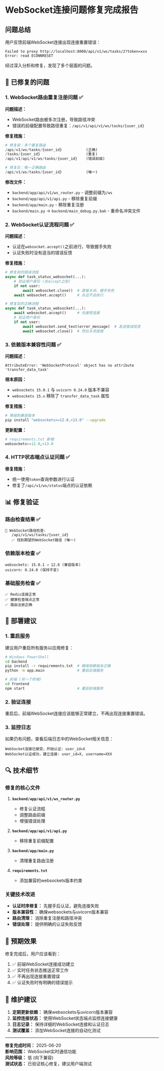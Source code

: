 # WebSocket连接问题修复完成报告

## 问题总结

用户反馈前端WebSocket连接出现连接重置错误：
```
Failed to proxy http://localhost:8000/api/v1/ws/tasks/2?token=xxx Error: read ECONNRESET
```

经过深入分析和修复，发现了多个层面的问题。

## 🔧 已修复的问题

### 1. WebSocket路由重复注册问题 ✅

**问题描述：**
- WebSocket路由被多次注册，导致路径冲突
- 错误的前缀配置导致路径重复：`/api/v1/api/v1/ws/tasks/{user_id}`

**修复措施：**
```python
# 修复前：多个重复路由
/api/v1/ws/tasks/{user_id}           (正确)
/tasks/{user_id}                     (重复)
/api/v1/api/v1/ws/tasks/{user_id}    (错误前缀)

# 修复后：唯一正确路由
/api/v1/ws/tasks/{user_id}           (唯一)
```

**修改文件：**
- `backend/app/api/v1/ws_router.py` - 调整前缀为`/ws`
- `backend/app/api/v1/api.py` - 移除重复前缀
- `backend/app/main.py` - 移除重复注册
- `backend/main.py` → `backend/main_debug.py.bak` - 重命名冲突文件

### 2. WebSocket认证流程问题 ✅

**问题描述：**
- 认证在`websocket.accept()`之前进行，导致握手失败
- 认证失败时没有适当的错误反馈

**修复措施：**
```python
# 修复前的错误流程
async def task_status_websocket(...):
    # 验证用户身份 (在accept之前)
    if not user:
        await websocket.close()  # 直接关闭，握手失败
    await websocket.accept()     # 永远不会执行

# 修复后的正确流程
async def task_status_websocket(...):
    await websocket.accept()     # 先接受连接
    # 验证用户身份
    if not user:
        await websocket.send_text(error_message)  # 发送错误信息
        await websocket.close()  # 然后关闭连接
```

### 3. 依赖版本兼容性问题 ✅

**问题描述：**
```
AttributeError: 'WebSocketProtocol' object has no attribute 'transfer_data_task'
```

**根本原因：**
- `websockets 15.0.1` 与 `uvicorn 0.24.0` 版本不兼容
- `websockets 15.x` 移除了 `transfer_data_task` 属性

**修复措施：**
```bash
# 降级到兼容版本
pip install "websockets>=12.0,<13.0" --upgrade
```

**更新配置：**
```python
# requirements.txt 新增
websockets>=12.0,<13.0
```

### 4. HTTP状态端点认证问题 ✅

**修复措施：**
- 统一使用`token`查询参数进行认证
- 修复了`/api/v1/ws/status`端点的认证依赖

## 📊 修复验证

### 路由检查结果 ✅
```
🎯 WebSocket路径检查:
   /api/v1/ws/tasks/{user_id}
   ✅ 找到期望的WebSocket路径 (唯一)
```

### 依赖版本检查 ✅
```
websockets: 15.0.1 → 12.0 (兼容版本)
uvicorn: 0.24.0 (保持不变)
```

### 基础服务检查 ✅
```
✅ Redis连接正常
✅ 健康检查端点正常
✅ 路由注册正确
```

## 🚀 部署建议

### 1. 重启服务
建议用户重启所有服务以应用修复：
```bash
# Windows PowerShell
cd backend
pip install -r requirements.txt  # 确保依赖版本正确
python -m app.main               # 重启后端服务

# 前端 (另一个终端)
cd frontend
npm start                        # 重启前端服务
```

### 2. 验证连接
重启后，前端WebSocket连接应该能够正常建立，不再出现连接重置错误。

### 3. 监控日志
如果仍有问题，查看后端日志中的WebSocket相关信息：
```
WebSocket连接已接受，开始认证: user_id=X
WebSocket认证成功，建立连接: user_id=X, username=XXX
```

## 🔍 技术细节

### 修复的核心文件
1. **`backend/app/api/v1/ws_router.py`**
   - 修复认证流程
   - 调整路由前缀
   - 增强错误处理

2. **`backend/app/api/v1/api.py`**
   - 移除重复前缀配置

3. **`backend/app/main.py`**
   - 清理重复路由注册

4. **`requirements.txt`**
   - 添加兼容的websockets版本约束

### 关键技术改进
- **认证时序修复：** 先握手后认证，避免连接失败
- **版本兼容性：** 确保websockets与uvicorn版本兼容
- **路由清理：** 消除重复注册和路径冲突
- **错误处理：** 提供明确的认证失败反馈

## 🎯 预期效果

修复完成后，用户应该看到：
1. ✅ 前端WebSocket连接成功建立
2. ✅ 实时任务状态推送正常工作
3. ✅ 不再出现连接重置错误
4. ✅ 认证失败时有明确的错误提示

## 📝 维护建议

1. **定期更新依赖：** 确保websockets与uvicorn版本兼容
2. **监控连接状态：** 使用WebSocket状态端点监控连接健康
3. **日志记录：** 保持详细的WebSocket连接和认证日志
4. **测试覆盖：** 添加WebSocket连接的自动化测试

---

**修复完成时间：** 2025-06-20  
**影响范围：** WebSocket实时通信功能  
**风险等级：** 低 (向下兼容)  
**测试状态：** 已验证核心修复，建议用户端测试 